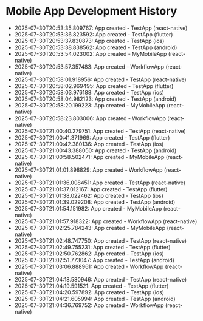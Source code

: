 # Mobile App Development History

- 2025-07-30T20:53:35.809767: App created - TestApp (react-native)
- 2025-07-30T20:53:36.823592: App created - TestApp (flutter)
- 2025-07-30T20:53:37.830873: App created - TestApp (ios)
- 2025-07-30T20:53:38.838562: App created - TestApp (android)
- 2025-07-30T20:53:54.023002: App created - MyMobileApp (react-native)
- 2025-07-30T20:53:57.357483: App created - WorkflowApp (react-native)
- 2025-07-30T20:58:01.918956: App created - TestApp (react-native)
- 2025-07-30T20:58:02.969495: App created - TestApp (flutter)
- 2025-07-30T20:58:03.976188: App created - TestApp (ios)
- 2025-07-30T20:58:04.982123: App created - TestApp (android)
- 2025-07-30T20:58:20.199223: App created - MyMobileApp (react-native)
- 2025-07-30T20:58:23.803006: App created - WorkflowApp (react-native)
- 2025-07-30T21:00:40.279751: App created - TestApp (react-native)
- 2025-07-30T21:00:41.371969: App created - TestApp (flutter)
- 2025-07-30T21:00:42.380136: App created - TestApp (ios)
- 2025-07-30T21:00:43.388050: App created - TestApp (android)
- 2025-07-30T21:00:58.502471: App created - MyMobileApp (react-native)
- 2025-07-30T21:01:01.898829: App created - WorkflowApp (react-native)
- 2025-07-30T21:01:36.008451: App created - TestApp (react-native)
- 2025-07-30T21:01:37.012167: App created - TestApp (flutter)
- 2025-07-30T21:01:38.022462: App created - TestApp (ios)
- 2025-07-30T21:01:39.029208: App created - TestApp (android)
- 2025-07-30T21:01:54.151982: App created - MyMobileApp (react-native)
- 2025-07-30T21:01:57.918322: App created - WorkflowApp (react-native)
- 2025-07-30T21:02:25.784243: App created - MyMobileApp (react-native)
- 2025-07-30T21:02:48.747750: App created - TestApp (react-native)
- 2025-07-30T21:02:49.755231: App created - TestApp (flutter)
- 2025-07-30T21:02:50.762862: App created - TestApp (ios)
- 2025-07-30T21:02:51.773047: App created - TestApp (android)
- 2025-07-30T21:03:06.888961: App created - WorkflowApp (react-native)
- 2025-07-30T21:04:18.580946: App created - TestApp (react-native)
- 2025-07-30T21:04:19.591521: App created - TestApp (flutter)
- 2025-07-30T21:04:20.597892: App created - TestApp (ios)
- 2025-07-30T21:04:21.605994: App created - TestApp (android)
- 2025-07-30T21:04:36.769752: App created - WorkflowApp (react-native)
